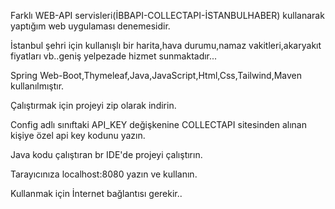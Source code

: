 Farklı WEB-API servisleri(İBBAPI-COLLECTAPI-İSTANBULHABER) kullanarak  yaptığım web uygulaması denemesidir.

İstanbul şehri için kullanışlı bir harita,hava durumu,namaz vakitleri,akaryakıt fiyatları vb..geniş yelpezade hizmet sunmaktadır...

Spring Web-Boot,Thymeleaf,Java,JavaScript,Html,Css,Tailwind,Maven kullanılmıştır.

Çalıştırmak için projeyi zip olarak indirin.

Config adlı sınıftaki API_KEY değişkenine COLLECTAPI sitesinden alınan kişiye özel api key kodunu yazın.

Java kodu çalıştıran br IDE'de projeyi çalıştırın.

Tarayıcınıza localhost:8080 yazın ve kullanın.

Kullanmak için İnternet bağlantısı gerekir..




